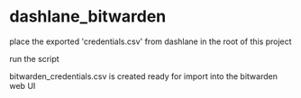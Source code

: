 # dashlane_bitwarden

place the exported 'credentials.csv' from dashlane in the root of this project

run the script

bitwarden_credentials.csv is created ready for import into the bitwarden web UI